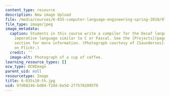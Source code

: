 ```yaml
---
content_type: resource
description: New image Upload
file: /media/courses/6-035-computer-language-engineering-spring-2010/97d08246bd84f2ddbe5d2775782095f9_6-035s10-th.jpg
file_type: image/jpeg
image_metadata:
  caption: Students in this course write a compiler for the Decaf language, a simple
    imperative language similar to C or Pascal. See the [Projects](pages/projects)
    section for more information. (Photograph courtesy of [Saunderses](http://www.flickr.com/photos/lausdeo/256306599/)
    on Flickr.)
  credit: ''
  image-alt: Photograph of a cup of coffee.
learning_resource_types: []
ocw_type: OCWImage
parent_uid: null
resourcetype: Image
title: 6-035s10-th.jpg
uid: 97d08246-bd84-f2dd-be5d-2775782095f9
---
```

